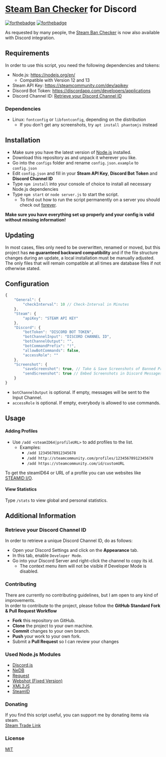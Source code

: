 # [Steam Ban Checker](https://github.com/IceQ1337/SteamBanChecker) for Discord
[![forthebadge](https://forthebadge.com/images/badges/built-with-love.svg)](https://forthebadge.com)
[![forthebadge](https://forthebadge.com/images/badges/uses-js.svg)](https://forthebadge.com)  

As requested by many people, the [Steam Ban Checker](https://github.com/IceQ1337/SteamBanChecker) is now also available with Discord integration.

## Requirements
In order to use this script, you need the following dependencies and tokens:

- Node.js: https://nodejs.org/en/ 
  - Compatible with Version 12 and 13
- Steam API Key: https://steamcommunity.com/dev/apikey
- Discord Bot Token: https://discordapp.com/developers/applications
- Discord Channel ID: [Retrieve your Discord Channel ID](#retrieve-your-discord-channel-id)

### Dependencies
- Linux: `fontconfig` or `libfontconfig`, depending on the distribution  
  - If you don't get any screenshots, try `apt install phantomjs` instead

## Installation
- Make sure you have the latest version of [Node.js](https://nodejs.org/) installed.
- Download this repository as and unpack it wherever you like.
- Go into the `configs` folder and rename `config.json.example` to `config.json`
- Edit `config.json` and fill in your **Steam API Key**, **Discord Bot Token** and **Discord Channel ID**
- Type `npm install` into your console of choice to install all necessary Node.js dependencies
- Type `npm start` or `node server.js` to start the script.
  - To find out how to run the script permanently on a server you should check out [forever](https://github.com/foreversd/forever).

**Make sure you have everything set up properly and your config is valid without missing information!**  

## Updating
In most cases, files only need to be overwritten, renamed or moved, but this project has **no guaranteed backward compatibility** and if the file structure changes during an update, a local installation must be manually adjusted. The only files that will remain compatible at all times are database files if not otherwise stated.

## Configuration
```Javascript
{
	"General": {
		"checkInterval": 10 // Check-Interval in Minutes
	},
	"Steam": {
		"apiKey": "STEAM API KEY"
	},
	"Discord": {
		"botToken": "DISCORD BOT TOKEN",
		"botChannelInput": "DISCORD CHANNEL ID",
		"botChannelOutput": "",
		"botCommandPrefix": "!",
		"allowBotCommands": false,
		"accessRole": ""
	},
	"Screenshot": {
		"saveScreenshot": true, // Take & Save Screenshots of Banned Profiles
		"sendScreenshot": true // Embed Screenshots in Discord Messages
	}
}
```

- `botChannelOutput` is optional. If empty, messages will be sent to the Input Channel.
- `accessRole` is optional. If empty, everybody is allowed to use commands.

## Usage
#### Adding Profiles
- Use `/add <steamID64|profileURL>` to add profiles to the list.
  - Examples:
    - `/add 12345678912345678`
	- `/add http://steamcommunity.com/profiles/12345678912345678`
    - `/add https://steamcommunity.com/id/customURL`

To get the steamID64 or URL of a profile you can use websites like [STEAMID I/O](https://steamid.io/).  

#### View Statistics
Type `/stats` to view global and personal statistics.

## Additional Information
### Retrieve your Discord Channel ID
In order to retrieve a unique Discord Channel ID, do as follows:
- Open your Discord Settings and click on the **Appearance** tab.
- In this tab, enable `Developer Mode`.
- Go into your Discord Server and right-click the channel to copy its id.
  - The context menu item will not be visible if Developer Mode is disabled.

### Contributing
There are currently no contributing guidelines, but I am open to any kind of improvements.  
In order to contribute to the project, please follow the **GitHub Standard Fork & Pull Request Workflow**

- **Fork** this repository on GitHub.
- **Clone** the project to your own machine.
- **Commit** changes to your own branch.
- **Push** your work to your own fork.
- Submit a **Pull Request** so I can review your changes

### Used Node.js Modules
- [Discord.js](https://github.com/discordjs/discord.js/)
- [NeDB](https://github.com/louischatriot/nedb)
- [Request](https://github.com/request/request)
- [Webshot (Fixed Version)](https://github.com/architjn/node-webshot)
- [XML2JS](https://github.com/Leonidas-from-XIV/node-xml2js)
- [SteamID](https://github.com/DoctorMcKay/node-steamid)

### Donating
If you find this script useful, you can support me by donating items via steam.  
[Steam Trade Link](https://steamcommunity.com/tradeoffer/new/?partner=169517256&token=77MTawmP)

### License
[MIT](https://github.com/IceQ1337/SteamBanChecker/blob/master/LICENSE)